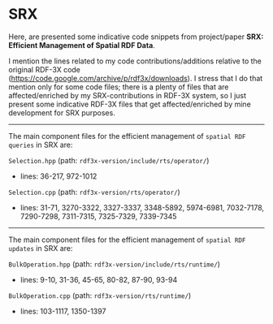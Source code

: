 # SRX
Here, are presented some indicative code snippets from project/paper **SRX: Efficient Management of Spatial RDF Data**.

I mention the lines related to my code contributions/additions relative to the original RDF-3X code (https://code.google.com/archive/p/rdf3x/downloads). I stress that I do that mention only for some code files; there is a plenty of files that are affected/enriched by my SRX-contributions in RDF-3X system, so I just present some indicative RDF-3X files that get affected/enriched by mine development for SRX purposes.

---

The main component files for the efficient management of `spatial RDF queries` in SRX are:

`Selection.hpp` (path: `rdf3x-version/include/rts/operator/`)
* lines: 36-217, 972-1012

`Selection.cpp` (path: `rdf3x-version/rts/operator/`)
* lines: 31-71, 3270-3322, 3327-3337, 3348-5892, 5974-6981, 7032-7178, 7290-7298, 7311-7315, 7325-7329, 7339-7345

---

The main component files for the efficient management of `spatial RDF updates` in SRX are:

`BulkOperation.hpp` (path: `rdf3x-version/include/rts/runtime/`)
* lines: 9-10, 31-36, 45-65, 80-82, 87-90, 93-94

`BulkOperation.cpp` (path: `rdf3x-version/rts/runtime/`)
* lines: 103-1117, 1350-1397
